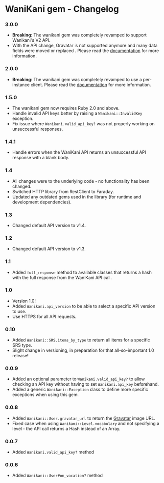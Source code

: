 # WaniKani gem - Changelog

### 3.0.0
- **Breaking**: The wanikani gem was completely revamped to support Wanikani's V2 API.
- With the API change, Gravatar is not supported anymore and many data fields were moved or replaced
. Please read the [documentation](https://github.com/dennmart/wanikani-gem) for more information.

### 2.0.0
- **Breaking**: The wanikani gem was completely revamped to use a per-instance client. Please read the [documentation](https://github.com/dennmart/wanikani-gem) for more information.

### 1.5.0
- The wanikani gem now requires Ruby 2.0 and above.
- Handle invalid API keys better by raising a `Wanikani::InvalidKey` exception.
- Fix issue where `Wanikani.valid_api_key?` was not properly working on unsuccessful responses.

### 1.4.1
- Handle errors when the WaniKani API returns an unsuccessful API response with a blank body.

### 1.4
- All changes were to the underlying code - no functionality has been changed.
- Switched HTTP library from RestClient to Faraday.
- Updated any outdated gems used in the library (for runtime and development dependencies).

### 1.3
- Changed default API version to v1.4.


### 1.2
- Changed default API version to v1.3.

### 1.1
- Added `full_response` method to available classes that returns a hash with the full response from the WaniKani API call.

### 1.0
- Version 1.0!
- Added `Wanikani.api_version` to be able to select a specific API version to use.
- Use HTTPS for all API requests.

### 0.10

- Added `Wanikani::SRS.items_by_type` to return all items for a specific SRS type.
- Slight change in versioning, in preparation for that all-so-important 1.0 release!

### 0.0.9

- Added an optional parameter to `Wanikani.valid_api_key?` to allow checking an API key without having to set `Wanikani.api_key` beforehand.
- Added a generic `Wanikani::Exception` class to define more specific exceptions when using this gem.

### 0.0.8

- Added `Wanikani::User.gravatar_url` to return the [Gravatar](http://en.gravatar.com/) image URL.
- Fixed case when using `Wanikani::Level.vocabulary` and not specifying a level - the API call returns a Hash instead of an Array.

### 0.0.7

- Added `Wanikani.valid_api_key?` method

### 0.0.6

- Added `Wanikani::User#on_vacation?` method

